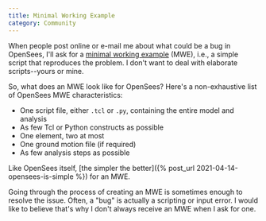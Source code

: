 ```yaml
---
title: Minimal Working Example
category: Community
---
```


When people post online or e-mail me about what could be a bug in OpenSees, I'll ask for a 
[minimal working example](https://en.wikipedia.org/wiki/Minimal_working_example) (MWE), 
i.e., a simple script that reproduces the problem. I don't want to deal with elaborate scripts--yours or mine.

So, what does an MWE look like for OpenSees? Here's a non-exhaustive list of OpenSees MWE characteristics:

+ One script file, either `.tcl` or `.py`, containing the entire model and analysis
+ As few Tcl or Python constructs as possible
+ One element, two at most
+ One ground motion file (if required)
+ As few analysis steps as possible

Like OpenSees itself, [the simpler the better]({% post_url 2021-04-14-opensees-is-simple %}) for an MWE.

Going through the process of creating an MWE is sometimes enough to resolve the issue. Often, a "bug" is actually a scripting or input error. 
I would like to believe that's why I don't always receive an MWE when I ask for one.
